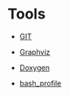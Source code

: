 
# Tools

- [GIT](./git.md)
- [Graphviz](./graphviz.md)
- [Doxygen](./doxygen.md)

- [bash_profile](./bash_profile.md)

